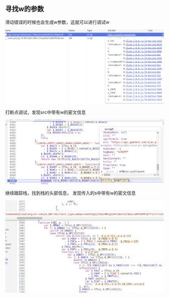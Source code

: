 ## 寻找w的参数

滑动错误的时候也会生成w参数，这就可以进行调试w

![debugger](../img/8.png)

打断点调试，发现src中带有w的密文信息

![debugger](../img/9.png)

继续跟踪栈，找到栈的头部信息， 发现传入的s中带有w的密文信息

![debugger](../img/10.png)


